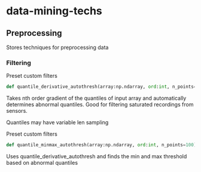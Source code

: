 # data-mining-techs

## Preprocessing
Stores techniques for preprocessing data

### Filtering
Preset custom filters
```python
def quantile_derivative_autothresh(array:np.ndarray, ord:int, n_points=100)
```
Takes nth order gradient of the quantiles of input array and automatically determines abnormal quantiles. Good for filtering saturated recordings from sensors.

Quantiles may have variable len sampling

Preset custom filters
```python
def quantile_minmax_autothresh(array:np.ndarray, ord:int, n_points=100)
```
Uses quantile_derivative_autothresh and finds the min and max threshold based on abnormal quantiles